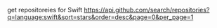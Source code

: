 get repositoreies for Swift
https://api.github.com/search/repositories?q=language:swift&sort=stars&order=desc&page=0&per_page=1
